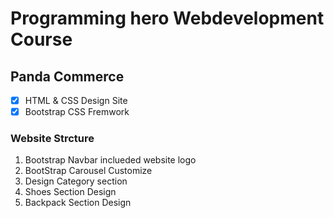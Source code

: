 # Programming hero Webdevelopment Course

## Panda Commerce 
- [x] HTML & CSS Design Site
- [x] Bootstrap CSS Fremwork

### Website Strcture
01. Bootstrap Navbar inclueded website logo
02. BootStrap Carousel Customize
03. Design Category section
04. Shoes Section Design
05. Backpack Section Design

